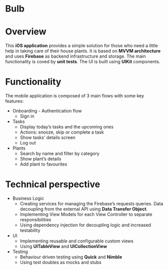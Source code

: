 # Bulb
# Overview

This **iOS application** provides a simple solution for those who need a little help in taking care of their house plants. It is based on **MVVM architecture** and uses **Firebase** as backend infrastructure and storage. The main functionality is coved by **unit tests**. The UI is built using **UIKit** components.

# Functionality

The mobile application is composed of 3 main flows with some key features:
* Onboarding - Authentication flow
    - Sign in 
* Tasks 
    - Display today’s tasks and the upcoming ones
    - Actions: snooze, skip or complete a task
    - Show tasks’ details screen 
    - Log out
* Plants 
    - Search by name and filter by category
    - Show plant’s details
    - Add plant to favourites

# Technical perspective

* Business Logic
    - Creating services for managing the Firebase’s requests queries. Data decoupling from the external API using **Data Transfer Object**.
    - Implementing View Models for each View Controller to separate responsibilities
    - Using dependency injection for decoupling logic and increased testability
* UI
    - Implementing reusable and configurable custom views 
    - Using **UITableView** and **UICollectionView**
* Testing
    - Behaviour driven testing using **Quick** and **Nimble**
    - Using test doubles as mocks and stubs
